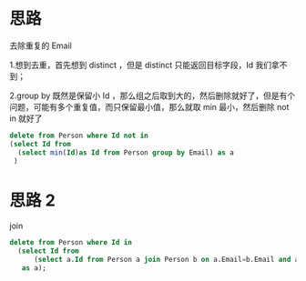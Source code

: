 # 思路
去除重复的 Email 

1.想到去重，首先想到 distinct ，但是 distinct 只能返回目标字段，Id 我们拿不到；

2.group by 既然是保留小 Id ，那么组之后取到大的，然后删除就好了，但是有个问题，可能有多个重复值，而只保留最小值，那么就取 min 最小，然后删除
not in 就好了

```sql
delete from Person where Id not in 
(select Id from 
  (select min(Id)as Id from Person group by Email) as a
 ) 
```

# 思路 2
join 


```sql
delete from Person where Id in 
  (select Id from
      (select a.Id from Person a join Person b on a.Email=b.Email and a.Id > b.Id)
   as a);
```
